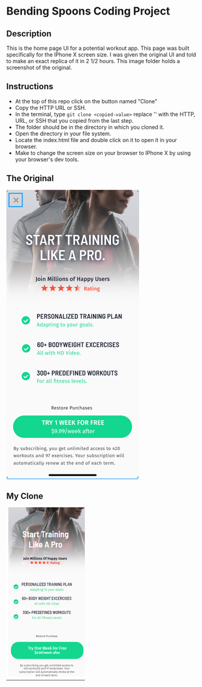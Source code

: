 # Bending Spoons Coding Project

## Description

This is the home page UI for a potential workout app. This page was built specifically for the IPhone X screen size. I was given the original UI and told to make an exact replica of it in 2 1/2 hours. This image folder holds a screenshot of the original.

## Instructions

- At the top of this repo click on the button named "Clone"
- Copy the HTTP URL or SSH.
- In the terminal, type `git clone <copied-value>` replace '<copied-value>' with the HTTP, URL, or SSH that you copied from the last step.
- The folder should be in the directory in which you cloned it.
- Open the directory in your file system.
- Locate the index.html file and double click on it to open it in your browser.
- Make to change the screen size on your browser to IPhone X by using your browser's dev tools.

## The Original

![screenshot](./Resources/img/BendingSpoonsDirections.png)

## My Clone

![screenshot](./Resources/img/MyCopy2.png)